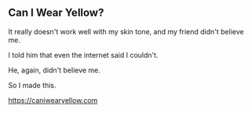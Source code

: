 ## Can I Wear Yellow?

It really doesn't work well with my skin tone, and my friend didn't believe me. 

I told him that even the internet said I couldn't. 

He, again, didn't believe me.

So I made this.

https://caniwearyellow.com 
